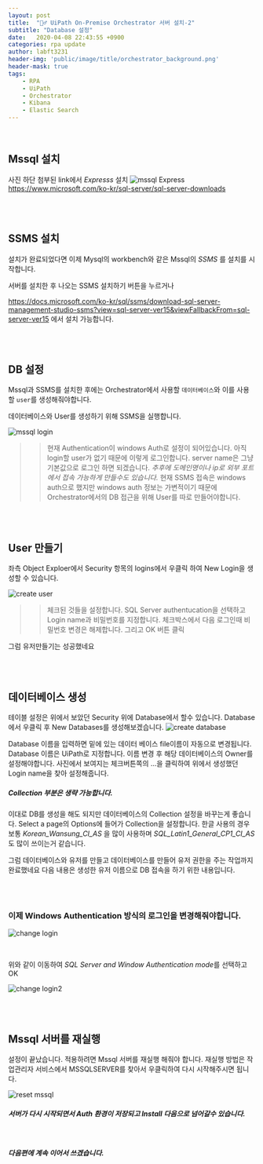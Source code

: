 ```yaml
---
layout: post
title:  "🏄‍♂️ UiPath On-Premise Orchestrator 서버 설치-2"
subtitle: "Database 설정" 
date:   2020-04-08 22:43:55 +0900
categories: rpa update
author: labft3231
header-img: 'public/image/title/orchestrator_background.png'
header-mask: true
tags:
    - RPA
    - UiPath
    - Orchestrator
    - Kibana
    - Elastic Search
---
```


<br>

## Mssql 설치
사진 하단 첨부된 link에서 *Expresss* 설치 
![mssql Express](https://github.com/labft3231/labft3231.github.io/blob/master/public/posts/mssql.JPG?raw=true)
<https://www.microsoft.com/ko-kr/sql-server/sql-server-downloads>

<br>
<br>

## SSMS 설치
설치가 완료되었다면 이제 Mysql의 workbench와 같은 Mssql의 *SSMS* 를 설치를 시작합니다.

서버를 설치한 후 나오는 SSMS 설치하기 버튼을 누르거나 

<https://docs.microsoft.com/ko-kr/sql/ssms/download-sql-server-management-studio-ssms?view=sql-server-ver15&viewFallbackFrom=sql-server-ver15> 에서 설치 가능합니다.

<br>
<br>

## DB 설정
Mssql과 SSMS를 설치한 후에는 Orchestrator에서 사용할 `데이터베이스`와 이를 사용할 `user`를 생성해줘야합니다.

데이터베이스와 User를 생성하기 위해 SSMS을 실행합니다. 

![mssql login](https://github.com/labft3231/labft3231.github.io/blob/master/public/posts/db1.jpg?raw=true)


>> 현재 Authentication이 windows Auth로 설정이 되어있습니다. 아직 login할 user가 없기 때문에 이렇게 로그인합니다. 
>> server name은 그냥 기본값으로 로그인 하면 되겠습니다. *추후에 도메인명이나 ip로 외부 포트에서 접속 가능하게 만들수도 있습니다.*
>> 현재 SSMS 접속은 windows auth으로 했지만 windows auth 정보는 가변적이기 때문에 Orchestrator에서의 DB 접근을 위해 User를 따로 만들어야합니다.

<br>
<br>

## User 만들기


좌측 Object Exploer에서 Security 항목의 logins에서 우클릭 하여 New Login을 생성할 수 있습니다.

![create user](https://github.com/labft3231/labft3231.github.io/blob/master/public/posts/db3.JPG?raw=true)

>> 체크된 것들을 설정합니다. 
>> SQL Server authentucation을 선택하고 Login name과 비밀번호를 지정합니다.
>> 체크박스에서 다음 로그인때 비밀번호 변경은 해제합니다. 그리고 OK 버튼 클릭


그럼 유저만들기는 성공했네요 

<br>
<br>

## 데이터베이스 생성

테이블 설정은 위에서 보았던 Security 위에 Database에서 할수 있습니다. Database에서 우클릭 후 New Databases를 생성해보겠습니다.
![create database](https://github.com/labft3231/labft3231.github.io/blob/master/public/posts/db4.JPG?raw=true)

Database 이름을 입력하면 밑에 있는 데이터 베이스 file이름이 자동으로 변경됩니다. 
Database 이름은 UiPath로 지정합니다. 
이름 변경 후 해당 데이터베이스의 Owner를 설정해야합니다.
사진에서 보여지는 체크버튼쪽의 ...을 클릭하여 위에서 생성했던 Login name을 찾아 설정해줍니다.

##### Collection 부분은 생략 가능합니다.
이대로 DB를 생성을 해도 되지만 데이터베이스의 Collection 설정을 바꾸는게 좋습니다. 
Select a page의 Options에 들어가 Collection을 설정합니다. 한글 사용의 경우 보통 *Korean_Wansung_CI_AS* 을 많이 사용하며 *SQL_Latin1_General_CP1_CI_AS* 도 많이 쓰이는거 같습니다.


그럼 데이터베이스와 유저를 만들고 데이터베이스를 만들어 유저 권한을 주는 작업까지 완료했네요
다음 내용은 생성한 유저 이름으로 DB 접속을 하기 위한 내용입니다.


<br>
<br>

### 이제 Windows Authentication 방식의 로그인을 변경해줘야합니다. 

![change login](https://github.com/labft3231/labft3231.github.io/blob/master/public/posts/db5.JPG?raw=true)

<br>

위와 같이 이동하여 *SQL Server and Window Authentication mode*를 선택하고 OK

![change login2](https://github.com/labft3231/labft3231.github.io/blob/master/public/posts/db6.JPG?raw=true)

<br>
<br>

## Mssql 서버를 재실행
설정이 끝났습니다. 적용하려면 Mssql 서버를 재실행 해줘야 합니다.
재실행 방법은 작업관리자 서비스에서 MSSQLSERVER를 찾아서 우클릭하여 다시 시작해주시면 됩니다.

![reset mssql](https://github.com/labft3231/labft3231.github.io/blob/master/public/posts/db7.JPG?raw=true)


##### 서버가 다시 시작되면서 Auth 환경이 저장되고 Install 다음으로 넘어갈수 있습니다.

<br>

##### 다음편에 계속 이어서 쓰겠습니다. 

<br>
<br>


